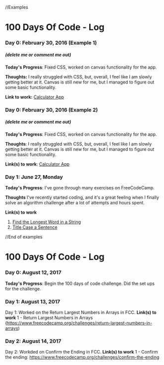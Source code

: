 //Examples


# 100 Days Of Code - Log

### Day 0: February 30, 2016 (Example 1)
##### (delete me or comment me out)

**Today's Progress**: Fixed CSS, worked on canvas functionality for the app.

**Thoughts:** I really struggled with CSS, but, overall, I feel like I am slowly getting better at it. Canvas is still new for me, but I managed to figure out some basic functionality.

**Link to work:** [Calculator App](http://www.example.com)

### Day 0: February 30, 2016 (Example 2)
##### (delete me or comment me out)

**Today's Progress**: Fixed CSS, worked on canvas functionality for the app.

**Thoughts**: I really struggled with CSS, but, overall, I feel like I am slowly getting better at it. Canvas is still new for me, but I managed to figure out some basic functionality.

**Link(s) to work**: [Calculator App](http://www.example.com)


### Day 1: June 27, Monday

**Today's Progress**: I've gone through many exercises on FreeCodeCamp.

**Thoughts** I've recently started coding, and it's a great feeling when I finally solve an algorithm challenge after a lot of attempts and hours spent.

**Link(s) to work**
1. [Find the Longest Word in a String](https://www.freecodecamp.com/challenges/find-the-longest-word-in-a-string)
2. [Title Case a Sentence](https://www.freecodecamp.com/challenges/title-case-a-sentence)


//End of examples




# 100 Days Of Code - Log

### Day 0: August 12, 2017 


**Today's Progress**: Begin the 100 days of code challenge. Did the set ups for the challenge.

### Day 1: August 13, 2017 
Day 1: Worked on the Return Largest Numbers in Arrays in FCC. 
**Link(s) to work**
1 - Return Largest Numbers in Arrays (https://www.freecodecamp.org/challenges/return-largest-numbers-in-arrays)


### Day 2: August 14, 2017 
Day 2: Workded on Confirm the Ending in FCC.
**Link(s) to work**
1 - Confirm the ending: https://www.freecodecamp.org/challenges/confirm-the-ending


